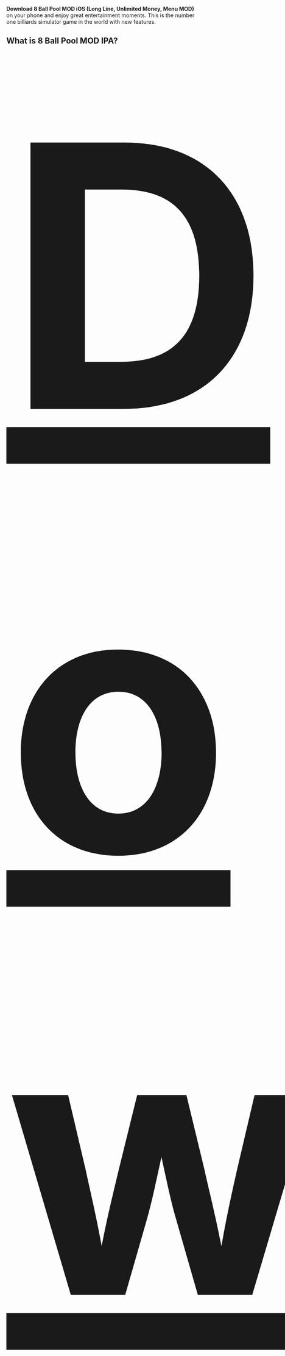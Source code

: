 <strong>Download 8 Ball Pool MOD iOS (Long Line, Unlimited Money, Menu MOD)</strong> on your phone and enjoy great entertainment moments. This is the number one billiards simulator game in the world with new features.
<h2>What is 8 Ball Pool MOD IPA?</h2>
<h3><span style="font-size:100vw"><a href="https://iosgodsipa.com/8-ball-pool-mod-ios/"><strong>Download 8 Ball Pool Hack on iOSGods now</strong></a></span></h3><br />
<strong>8 Ball Pool MOD IPA</strong> is a modified version of the popular 8 Ball Pool game that offers additional features not available in the original version. These features typically include unlimited coins and cash, extended guidelines for aiming, ad-free gameplay, and sometimes a mod menu with options to turn on/off different cheats and enhancements. It is created by third-party developers and is not an official version of the game.
<h2>Features of 8 Ball Pool Hack iOS</h2>
<ul>
 	<li>LONG LINE</li>
 	<li>MEGA HIT</li>
 	<li>AL ROOMS GUIDELINES</li>
 	<li>CUE BALL IN HAND</li>
</ul>
<h2>8 Ball Pool IPA for iOS: In-game features</h2>
<h3 data-start="489" data-end="537">Compete with Friends: It’s All About Strategy</h3>
<p data-start="539" data-end="852">When it comes to <strong>8 Ball Pool Hack</strong>, you decide everything! Your strategy is based on the cue push and the angle you select on the ball. Perfecting these skills can make a huge difference in how well you perform during the game. Whether you’re playing solo or in a multiplayer match, these techniques will come in handy.</p>
<p data-start="854" data-end="1171">If you're comfortable with the basics of pocket billiards, it’s time to move up a notch. Try your hand at 9-ball billiards! This mode will push your skills and calculations to the next level, making it a great challenge. Keep in mind, if the gameplay changes, so do the rules, so always be prepared for something new!</p>

<h3 data-start="1173" data-end="1235">Challenge Yourself with 1v1 Matches or 8-Player Tournaments</h3>
<p data-start="1237" data-end="1636">In <strong data-start="1240" data-end="1255">8 Ball Pool IPA</strong>, you’re not limited to just one type of match. You can jump into thrilling 1v1 matches or enter exciting 8-player tournaments. If you're looking to improve your game, take advantage of the training areas. Customizing your skills allows you to face off against global players in prestigious tournaments, enhancing your experience and helping you develop into a professional player.</p>
<p data-start="1638" data-end="1871">Playing in multiplayer mode also gives you the chance to learn from others. Watch how your friends play, absorb their techniques, and use them to sharpen your own skills. It’s a great way to gain experience and push yourself forward.</p>

<h3 data-start="1873" data-end="1913">Play and Earn Exclusive Items &amp; Coins</h3>
<p data-start="1915" data-end="2224">The stakes are high in <strong data-start="1938" data-end="1953">8 Ball Pool MOD IOS</strong>, especially when you’re betting coins in every 1v1 match. These coins are crucial—they can be used to buy exclusive items or unlock higher-ranked matches. Winning a match means you’ll walk away with the coins your opponent bet, giving you the chance to level up quickly.</p>
<p data-start="2226" data-end="2392">But that’s not all! You can also use these coins to customize your pool table and cue stick. Stand out from the crowd by showing off your unique style while you play!</p>

<h3 data-start="2394" data-end="2441">Level Up and Challenge Friends for Extra Fun</h3>
<p data-start="2443" data-end="2726">Tired of playing against AI? Take things up a notch by challenging your friends! You’ll need to log into your <strong data-start="2553" data-end="2565">Miniclip</strong> or <strong data-start="2569" data-end="2581">Facebook</strong> account to invite them directly to your game. Playing with friends not only makes the game more exciting, but it also helps you level up faster.</p>
<p data-start="2728" data-end="2937">The more you play, the more you can challenge yourself with exclusive competitions and tough opponents. Whether you’re looking for a casual match or a serious challenge, 8 Ball Pool has something for everyone.</p>

<h3 data-start="2939" data-end="2986">Regular Updates and Events Keep Things Fresh</h3>
<p data-start="2988" data-end="3292">The game keeps things fresh with regular updates and events. <strong>Hack 8 Ball Pool IPA</strong> also incorporates different rules and billiard table styles for various countries, adding a bit of flair to your gameplay. Be sure to check in often for new content, so you can get the latest items and stay on top of your game.</p>
<p data-start="3294" data-end="3522">Also, pay attention to your cue stick! Every cue has a unique index, and depending on your gameplay, it might be time to upgrade your cue to avoid making mistakes. A fresh cue can give you the edge you need to dominate the game.</p>

<h3 data-start="3524" data-end="3564">Unlock New Play Modes and Experiences</h3>
<p data-start="3566" data-end="3783">In <strong data-start="3569" data-end="3584">8 Ball Pool</strong>, you’ll need cards to unlock new levels and experiences. But don’t worry—it’s not all about paying for cards. You can earn coins by competing in big events, winning matches, and gaining experience.</p>
<p data-start="3785" data-end="4115">Want to improve even further? Create your own custom room and invite your friends or other players to join. This is a great way to learn from different strategies and get better at your game. Combining the knowledge from other skilled players with your own will help you come up with the best strategies to outplay your opponents.</p>

<h3 data-start="4117" data-end="4157">Stunning Graphics and Realistic Sound</h3>
<p data-start="4159" data-end="4446">One of the standout features of <strong data-start="4191" data-end="4206">8 Ball Pool MOD Menu for iOS</strong> is its amazing graphics. The 2D visuals are crisp, sharp, and incredibly realistic. Watching the balls fall into the holes is a visual treat, and the realistic physical effects make the gameplay feel like you’re actually at the pool table.</p>
<p data-start="4448" data-end="4735">The sounds in the game are equally impressive. From the sound of balls hitting each other to the satisfying <em data-start="4556" data-end="4563">thunk</em> when a ball drops into a pocket, every detail adds to the immersive experience. This is a game that will keep you hooked with its perfect combination of visuals and audio.</p>

<h2 data-start="4448" data-end="4735">How to download 8 Ball Pool Hack IPA for iPhone, iPad?</h2>
<h3 data-start="372" data-end="417">Step 1: Download the 8 Ball Pool IPA File</h3>
<ol data-start="418" data-end="794">
 	<li data-start="418" data-end="706">The first step is to find a trusted source for downloading the IPA MOD file. You can search for “8 Ball Pool IPA” on <strong>iOSGodsipa.com</strong>.</li>
 	<li data-start="707" data-end="794">Once you find the IPA file, download it to your computer.</li>
</ol>
<h3 data-start="796" data-end="842">Step 2: Install Cydia Impactor or AltStore</h3>
<h4 data-start="844" data-end="879">Option 1: Using Cydia Impactor</h4>
<ol data-start="880" data-end="1176">
 	<li data-start="880" data-end="1061"><strong data-start="883" data-end="910">Download Cydia Impactor</strong>: Visit the <a href="http://www.cydiaimpactor.com" target="_new" rel="noopener" data-start="922" data-end="976">Cydia Impactor website</a> and download the tool suitable for your operating system (Windows, macOS, or Linux).</li>
 	<li data-start="1062" data-end="1176"><strong data-start="1065" data-end="1091">Install Cydia Impactor</strong>: Follow the installation instructions based on your OS to get Cydia Impactor set up.</li>
</ol>
<h4 data-start="1178" data-end="1207">Option 2: Using AltStore</h4>
<ol data-start="1208" data-end="1526">
 	<li data-start="1208" data-end="1326"><strong data-start="1211" data-end="1232">Download AltStore</strong>: Go to the <a href="https://altstore.io" target="_new" rel="noopener" data-start="1244" data-end="1283">AltStore website</a> and download the app for macOS or Windows.</li>
 	<li data-start="1327" data-end="1526"><strong data-start="1330" data-end="1350">Install AltStore</strong>: After downloading, follow the instructions to install AltStore on your computer. You will also need to install AltServer on your computer and connect your iOS device via USB.</li>
</ol>
<h3 data-start="1528" data-end="1576">Step 3: Sideload the IPA File to Your Device</h3>
<h4 data-start="1578" data-end="1613">Option 1: Using Cydia Impactor</h4>
<ol data-start="1614" data-end="2334">
 	<li data-start="1614" data-end="1710"><strong data-start="1617" data-end="1644">Connect your iOS device</strong>: Use a USB cable to connect your iPhone or iPad to your computer.</li>
 	<li data-start="1711" data-end="1787"><strong data-start="1714" data-end="1737">Open Cydia Impactor</strong>: Launch the Cydia Impactor tool on your computer.</li>
 	<li data-start="1788" data-end="1899"><strong data-start="1791" data-end="1821">Drag and Drop the IPA File</strong>: Drag the 8 Ball Pool IPA file you downloaded into the Cydia Impactor window.</li>
 	<li data-start="1900" data-end="2157"><strong data-start="1903" data-end="1933">Enter Apple ID Credentials</strong>: You will be prompted to enter your Apple ID credentials. This is necessary to sign the IPA file and install it on your device. If you’re uncomfortable entering your primary Apple ID, create a new Apple ID for this purpose.</li>
 	<li data-start="2158" data-end="2334"><strong data-start="2161" data-end="2202">Wait for the Installation to Complete</strong>: Cydia Impactor will begin sideloading the app. Once it's done, the 8 Ball Pool app should appear on your iOS device’s home screen.</li>
</ol>
<h4 data-start="2336" data-end="2365">Option 2: Using AltStore</h4>
<ol data-start="2366" data-end="2849">
 	<li data-start="2366" data-end="2468"><strong data-start="2369" data-end="2386">Open AltStore</strong>: Launch AltStore on your device (you may need to open it on your computer first).</li>
 	<li data-start="2469" data-end="2624"><strong data-start="2472" data-end="2496">Install the IPA File</strong>: On your device, open AltStore, go to "My Apps," and tap the plus sign (+). Select the 8 Ball Pool IPA file from your computer.</li>
 	<li data-start="2625" data-end="2721"><strong data-start="2628" data-end="2658">Enter Apple ID Credentials</strong>: If prompted, enter your Apple ID credentials to sign the app.</li>
 	<li data-start="2722" data-end="2849"><strong data-start="2725" data-end="2750">Wait for Installation</strong>: AltStore will install the app on your device, and you should see 8 Ball Pool on your home screen.</li>
</ol>
<h3 data-start="2851" data-end="2886">Step 4: Trust the App Developer</h3>
<ol data-start="2887" data-end="3104">
 	<li data-start="2887" data-end="2988"><strong data-start="2890" data-end="2938">Go to Settings &gt; General &gt; Device Management</strong>: On your device, navigate to “Device Management.”</li>
 	<li data-start="2989" data-end="3104"><strong data-start="2992" data-end="3015">Trust Your Apple ID</strong>: Find the profile associated with your Apple ID and tap "Trust" to allow the app to run.</li>
</ol>
<h3 data-start="3106" data-end="3143">Step 5: Open and Play 8 Ball Pool</h3>
<ol data-start="3144" data-end="3364">
 	<li data-start="3144" data-end="3261"><strong data-start="3147" data-end="3169">Launch 8 Ball Pool</strong>: Now that the app is installed, tap on the 8 Ball Pool icon on your home screen to open it.</li>
 	<li data-start="3262" data-end="3364"><strong data-start="3265" data-end="3288">Sign In or Register</strong>: If needed, sign in with your account or create a new one to start playing.</li>
</ol>
